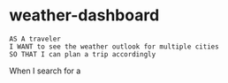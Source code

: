 # weather-dashboard
```
AS A traveler
I WANT to see the weather outlook for multiple cities
SO THAT I can plan a trip accordingly
```

When I search for a 